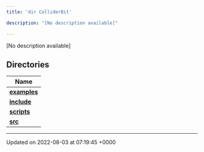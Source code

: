 ```yaml
---
title: 'dir ColliderBit'

description: "[No description available]"

---
```







[No description available]

## Directories

| Name           |
| -------------- |
| **[examples](/documentation/code/gambit_2.2/files/dir_5ec7ed99c429be57649080f5572cb885/#dir-examples)**  |
| **[include](/documentation/code/gambit_2.2/files/dir_86971f7a3e033a44fdd79643f3070191/#dir-include)**  |
| **[scripts](/documentation/code/gambit_2.2/files/dir_8d8d78fa40d3abc744d88b85d344fbd6/#dir-scripts)**  |
| **[src](/documentation/code/gambit_2.2/files/dir_ebc0d8ef92b132863f07a78e664e2ed5/#dir-src)**  |






-------------------------------

Updated on 2022-08-03 at 07:19:45 +0000
